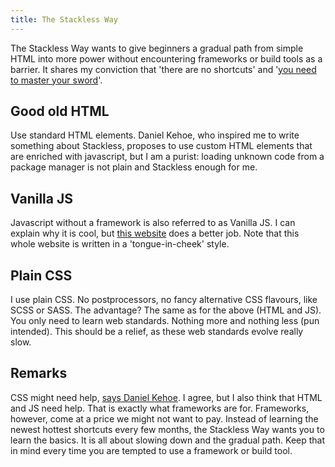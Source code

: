 ```yaml
---
title: The Stackless Way
---
```


The Stackless Way wants to give beginners a gradual path from simple HTML into more power without encountering frameworks or build tools as a barrier. It shares my conviction that 'there are no shortcuts' and '[you need to master your sword](/blog/code-warriors)'.

## Good old HTML

Use standard HTML elements. Daniel Kehoe, who inspired me to write something about Stackless, proposes to use custom HTML elements that are enriched with javascript, but I am a purist: loading unknown code from a package manager is not plain and Stackless enough for me.

## Vanilla JS

Javascript without a framework is also referred to as Vanilla JS. I can explain why it is cool, but [this website](https://web.archive.org/web/20210824231100/http://vanilla-js.com/) does a better job. Note that this whole website is written in a 'tongue-in-cheek' style.

## Plain CSS

I use plain CSS. No postprocessors, no fancy alternative CSS flavours, like SCSS or SASS. The advantage? The same as for the above (HTML and JS). You only need to learn web standards. Nothing more and nothing less (pun intended). This should be a relief, as these web standards evolve really slow.

## Remarks

CSS might need help, [says Daniel Kehoe](https://tutorials.yax.com/articles/the-yax-way/2.html). I agree, but I also think that HTML and JS need help. That is exactly what frameworks are for. Frameworks, however, come at a price we might not want to pay. Instead of learning the newest hottest shortcuts every few months, the Stackless Way wants you to learn the basics. It is all about slowing down and the gradual path. Keep that in mind every time you are tempted to use a framework or build tool.
